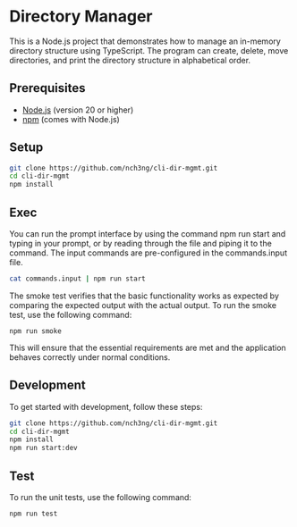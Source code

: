 # Directory Manager

This is a Node.js project that demonstrates how to manage an in-memory directory structure using TypeScript. The program can create, delete, move directories, and print the directory structure in alphabetical order.

## Prerequisites

- [Node.js](https://nodejs.org/en/download/) (version 20 or higher)
- [npm](https://www.npmjs.com/get-npm) (comes with Node.js)

## Setup

```sh
git clone https://github.com/nch3ng/cli-dir-mgmt.git
cd cli-dir-mgmt
npm install
```

## Exec

You can run the prompt interface by using the command npm run start and typing in your prompt, or by reading through the file and piping it to the command. The input commands are pre-configured in the commands.input file.

```bash
cat commands.input | npm run start
```

The smoke test verifies that the basic functionality works as expected by comparing the expected output with the actual output. To run the smoke test, use the following command:

```
npm run smoke
```

This will ensure that the essential requirements are met and the application behaves correctly under normal conditions.

## Development

To get started with development, follow these steps:

```sh
git clone https://github.com/nch3ng/cli-dir-mgmt.git
cd cli-dir-mgmt
npm install
npm run start:dev
```

## Test

To run the unit tests, use the following command:

```
npm run test
```

